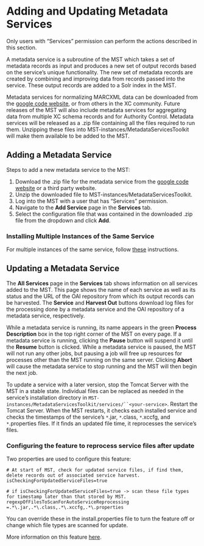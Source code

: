 # Adding and Updating Metadata Services #

Only users with “Services” permission can perform the actions described in this section.

A metadata service is a subroutine of the MST which takes a set of metadata records as input and produces a new set of output records based on the service’s unique functionality. The new set of metadata records are created by combining and improving data from records passed into the service. These output records are added to a Solr index in the MST.

Metadata services for normalizing MARCXML data can be downloaded from the [google code website](http://code.google.com/p/xcmetadataservicestoolkit/downloads/list), or from others in the XC community.
Future releases of the MST will also include metadata services for aggregating data from multiple XC schema records and for Authority Control. Metadata services will be released as a .zip file containing all the files required to run them. Unzipping these files into MST-instances/MetadataServicesToolkit will make them available to be added to the MST.

## Adding a Metadata Service ##

Steps to add a new metadata service to the MST:
  1. Download the .zip file for the metadata service from the [google code website](http://code.google.com/p/xcmetadataservicestoolkit/downloads/list) or a third party website.
  1. Unzip the downloaded file to MST-instances/MetadataServicesToolkit.
  1. Log into the MST with a user that has “Services” permission.
  1. Navigate to the **Add Service** page in the **Services** tab.
  1. Select the configuration file that was contained in the downloaded .zip file from the dropdown and click **Add**.

### Installing Multiple Instances of the Same Service ###
For multiple instances of the same service, follow [these](MultipleServiceInstances.md) instructions.


## Updating a Metadata Service ##

The **All Services** page in the **Services** tab shows information on all services added to the MST. This page shows the name of each service as well as its status and the URL of the OAI repository from which its output records can be harvested. The **Service** and **Harvest Out** buttons download log files for the processing done by a metadata service and the OAI repository of a metadata service, respectively.

While a metadata service is running, its name appears in the green **Process Description** box in the top right corner of the MST on every page. If a metadata service is running, clicking the **Pause** button will suspend it until the **Resume** button is clicked. While a metadata service is paused, the MST will not run any other jobs, but pausing a job will free up resources for processes other than the MST running on the same server. Clicking **Abort** will cause the metadata service to stop running and the MST will then begin the next job.

To update a service with a later version, stop the Tomcat Server with the MST in a stable state. Individual files can be replaced as needed in the service’s installation directory in `MST-instances/MetadataServicesToolkit/services/``<your-service>`.  Restart the Tomcat Server. When the MST restarts, it checks each installed service and checks the timestamps of the service’s `*`.jar, `*`.class, `*`.xccfg, and `*`.properties files. If it finds an updated file time, it reprocesses the service’s files.

### Configuring the feature to reprocess service files after update ###
Two properties are used to configure this feature:
```
# At start of MST, check for updated service files, if find them, delete records out of associated service harvest.
isCheckingForUpdatedServiceFiles=true

# if isCheckingForUpdatedServiceFiles=true -> scan these file types for timestamp later than that stored by MST.
regexpOfFilesToScanForAutoServiceReprocessing =.*\.jar,.*\.class,.*\.xccfg,.*\.properties
```

You can override these in the install.properties file to turn the feature off or change which file types are scanned for update.

More information on this feature [here](ServiceUpdates.md).